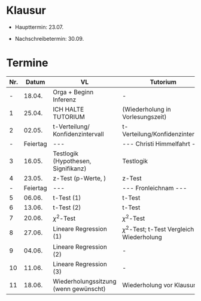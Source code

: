 

# Klausur

- Haupttermin: 23.07.

- Nachschreibetermin: 30.09.



# Termine

| Nr.  | Datum    | VL                                    | Tutorium                                       |
| ---- | -------- | ------------------------------------- | ---------------------------------------------- |
| -    | 18.04.   | Orga + Beginn Inferenz                | -                                              |
| 1    | 25.04.   | ICH HALTE TUTORIUM                    | (Wiederholung in Vorlesungszeit)               |
| 2    | 02.05.   | t-Verteilung/ Konfidenzintervall      | t-Verteilung/Konfidenzintervall                |
| -    | Feiertag | ---                                   | --- Christi Himmelfahrt ---                    |
| 3    | 16.05.   | Testlogik (Hypothesen, Signifikanz)   | Testlogik                                      |
| 4    | 23.05.   | z-Test (p-Werte, )                    | z-Test                                         |
| -    | Feiertag | ---                                   | --- Fronleichnam ---                           |
| 5    | 06.06.   | t-Test (1)                            | t-Test                                         |
| 6    | 13.06.   | t-Test (2)                            | t-Test                                         |
| 7    | 20.06.   | $\chi^2$-Test                         | $\chi^2$-Test                                  |
| 8    | 27.06.   | Lineare Regression (1)                | $\chi^2$-Test; t-Test Vergleich + Wiederholung |
| 9    | 04.06.   | Lineare Regression (2)                | -                                              |
| 10   | 11.06.   | Lineare Regression (3)                | -                                              |
| 11   | 18.06.   | Wiederholungssitzung (wenn gewünscht) | Wiederholung vor Klausur                       |


